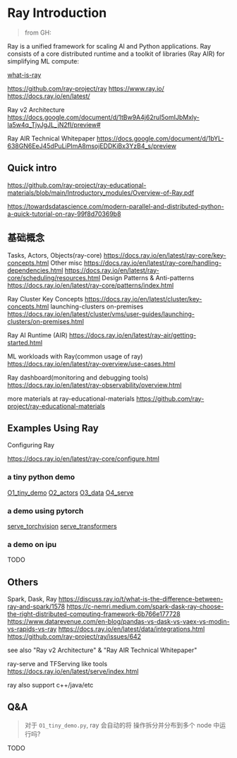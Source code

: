 <!-- TOC
# Ray Introduction
## Quick intro
## 基础概念
## Examples Using Ray
## Others
-->

<!-- links are based on ray v2.3.1 -->

<!-- see this repo at https://github.com/gglin001/ray_intro -->

# Ray Introduction

> from GH:

Ray is a unified framework for scaling AI and Python applications. Ray consists of a core distributed runtime and a toolkit of libraries (Ray AIR) for simplifying ML compute:

[what-is-ray](imgs/what-is-ray-padded.svg)

https://github.com/ray-project/ray
https://www.ray.io/
https://docs.ray.io/en/latest/

Ray v2 Architecture
https://docs.google.com/document/d/1tBw9A4j62ruI5omIJbMxly-la5w4q_TjyJgJL_jN2fI/preview#

Ray AIR Technical Whitepaper
https://docs.google.com/document/d/1bYL-638GN6EeJ45dPuLiPImA8msojEDDKiBx3YzB4_s/preview

## Quick intro

https://github.com/ray-project/ray-educational-materials/blob/main/Introductory_modules/Overview-of-Ray.pdf

https://towardsdatascience.com/modern-parallel-and-distributed-python-a-quick-tutorial-on-ray-99f8d70369b8

## 基础概念

Tasks, Actors, Objects(ray-core)
https://docs.ray.io/en/latest/ray-core/key-concepts.html
Other misc
https://docs.ray.io/en/latest/ray-core/handling-dependencies.html
https://docs.ray.io/en/latest/ray-core/scheduling/resources.html
Design Patterns & Anti-patterns
https://docs.ray.io/en/latest/ray-core/patterns/index.html

Ray Cluster Key Concepts
https://docs.ray.io/en/latest/cluster/key-concepts.html
launching-clusters on-premises
https://docs.ray.io/en/latest/cluster/vms/user-guides/launching-clusters/on-premises.html

Ray AI Runtime (AIR)
https://docs.ray.io/en/latest/ray-air/getting-started.html

ML workloads with Ray(common usage of ray)
https://docs.ray.io/en/latest/ray-overview/use-cases.html

Ray dashboard(monitoring and debugging tools)
https://docs.ray.io/en/latest/ray-observability/overview.html

more materials at ray-educational-materials
https://github.com/ray-project/ray-educational-materials

## Examples Using Ray

Configuring Ray

https://docs.ray.io/en/latest/ray-core/configure.html

### a tiny python demo

[O1_tiny_demo](O1_tiny_demo.py)
[O2_actors](O2_actors.py)
[O3_data](O3_data.py)
[O4_serve](O4_serve.py)

### a demo using pytorch

[serve_torchvision](serve_torchvision.py)
[serve_transformers](serve_transformers.py)

### a demo on ipu

TODO

## Others

Spark, Dask, Ray
https://discuss.ray.io/t/what-is-the-difference-between-ray-and-spark/1578
https://c-nemri.medium.com/spark-dask-ray-choose-the-right-distributed-computing-framework-6b766e177728
https://www.datarevenue.com/en-blog/pandas-vs-dask-vs-vaex-vs-modin-vs-rapids-vs-ray
https://docs.ray.io/en/latest/data/integrations.html
https://github.com/ray-project/ray/issues/642

see also "Ray v2 Architecture" & "Ray AIR Technical Whitepaper"

ray-serve and TFServing like tools
https://docs.ray.io/en/latest/serve/index.html

ray also support c++/java/etc

## Q&A

> 对于 `O1_tiny_demo.py`, ray 会自动的将 操作拆分并分布到多个 node 中运行吗?

TODO
